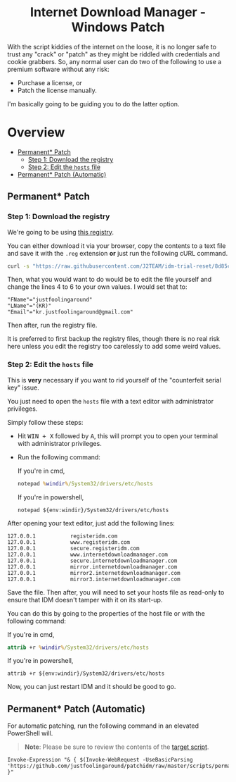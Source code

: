 <h1 align="center">Internet Download Manager - Windows Patch</h1>

With the script kiddies of the internet on the loose, it is no longer safe to trust any "crack" or "patch" as they might be riddled with credentials and cookie grabbers. So, any normal user can do two of the following to use a premium software without any risk:
    
- Purchase a license, or
- Patch the license manually.

I'm basically going to be guiding you to do the latter option.

# Overview
- [Permanent* Patch](#permanent-patch)
   - [Step 1: Download the registry](#step-1-download-the-registry)
   - [Step 2: Edit the `hosts` file](#step-2-edit-the-hosts-file)
- [Permanent* Patch (Automatic)](#permanent-patch-automatic)

## Permanent* Patch

### Step 1: Download the registry

We're going to be using [this registry](https://raw.githubusercontent.com/J2TEAM/idm-trial-reset/8d85c475094c5b941ab917e2b6e5732e72076f1c/src/idm_reg.reg).

You can either download it via your browser, copy the contents to a text file and save it with the `.reg` extension **or** just run the following cURL command.

```sh
curl -s "https://raw.githubusercontent.com/J2TEAM/idm-trial-reset/8d85c475094c5b941ab917e2b6e5732e72076f1c/src/idm_reg.reg" -o "idm_reg.reg"
```

Then, what you would want to do would be to edit the file yourself and change the lines 4 to 6 to your own values. I would set that to:

```
"FName"="justfoolingaround"
"LName"="(KR)"
"Email"="kr.justfoolingaround@gmail.com"
```

Then after, run the registry file. 

It is preferred to first backup the registry files, though there is no real risk here unless you edit the registry too carelessly to add some weird values.

### Step 2: Edit the `hosts` file

This is **very** necessary if you want to rid yourself of the "counterfeit serial key" issue.

You just need to open the `hosts` file with a text editor with administrator privileges.

Simply follow these steps:

- Hit <kbd>WIN + X</kbd> followed by <kbd>A</kbd>, this will prompt you to open your terminal with administrator privileges.
- Run the following command:

    If you're in cmd,

    ```cmd
    notepad %windir%/System32/drivers/etc/hosts
    ```

    If you're in powershell,

    ```pwsh
    notepad ${env:windir}/System32/drivers/etc/hosts
    ```

After opening your text editor, just add the following lines:

```
127.0.0.1           registeridm.com
127.0.0.1           www.registeridm.com
127.0.0.1           secure.registeridm.com
127.0.0.1           www.internetdownloadmanager.com
127.0.0.1           secure.internetdownloadmanager.com
127.0.0.1           mirror.internetdownloadmanager.com
127.0.0.1           mirror2.internetdownloadmanager.com
127.0.0.1           mirror3.internetdownloadmanager.com
```

Save the file. Then after, you will need to set your hosts file as read-only to ensure that IDM doesn't tamper with it on its start-up.

You can do this by going to the properties of the host file or with the following command:

If you're in cmd,

```cmd
attrib +r %windir%/System32/drivers/etc/hosts
```

If you're in powershell,

```pwsh
attrib +r ${env:windir}/System32/drivers/etc/hosts
```

Now, you can just restart IDM and it should be good to go.
## Permanent* Patch (Automatic)

For automatic patching, run the following command in an elevated PowerShell will. 

>  **Note**: Please be sure to review the contents of the [target script](./scripts/permanent_patch.ps1).

```pwsh
Invoke-Expression "& { $(Invoke-WebRequest -UseBasicParsing 'https://github.com/justfoolingaround/patchidm/raw/master/scripts/permanent_patch.ps1') }"
```
